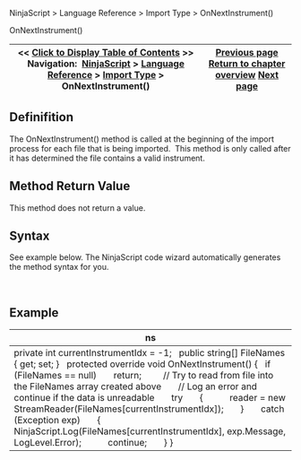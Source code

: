 ﻿


NinjaScript \> Language Reference \> Import Type \> OnNextInstrument()






















OnNextInstrument()







| \<\< [Click to Display Table of Contents](onnextinstrument.md) \>\> **Navigation:**     [NinjaScript](ninjascript.md) \> [Language Reference](language_reference_wip.md) \> [Import Type](import_type.md) \> OnNextInstrument() | [Previous page](import_type.md) [Return to chapter overview](import_type.md) [Next page](onnextdatapoint.md) |
| --- | --- |











## Definifition


The OnNextInstrument() method is called at the beginning of the import process for each file that is being imported.  This method is only called after it has determined the file contains a valid instrument.


## 


## Method Return Value


This method does not return a value.


## 


## Syntax


See example below. The NinjaScript code wizard automatically generates the method syntax for you.


 


## Example




| ns |
| --- |
| private int currentInstrumentIdx \= \-1;   public string\[] FileNames  { get; set; }   protected override void OnNextInstrument() {    if (FileNames \=\= null)        return;          // Try to read from file into the FileNames array created above        // Log an error and continue if the data is unreadable        try        {            reader \= new StreamReader(FileNames\[currentInstrumentIdx]);        }        catch (Exception exp)        {            NinjaScript.Log(FileNames\[currentInstrumentIdx], exp.Message, LogLevel.Error);            continue;        } } |









